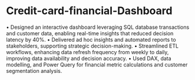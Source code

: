 # Credit-card-financial-Dashboard
•	Designed an interactive dashboard leveraging SQL database transactions and customer data, enabling real-time insights that reduced decision latency by 40%.
•	Delivered ad hoc insights and automated reports to stakeholders, supporting strategic decision-making.
•	Streamlined ETL workflows, enhancing data refresh frequency from weekly to daily, improving data availability and decision accuracy.
•	Used DAX, data modelling, and Power Query for financial metric calculations and customer segmentation analysis.
